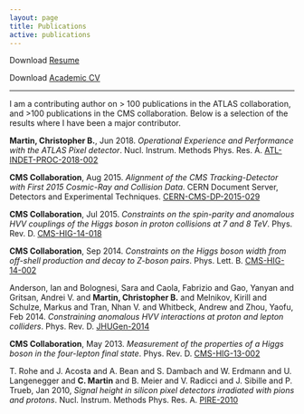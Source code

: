 ```yaml
---
layout: page
title: Publications
active: publications
---
```


Download [Resume](https://chmartin.web.cern.ch/chmartin/Chris_Martin/contact/Resume.pdf)

Download [Academic CV](https://chmartin.web.cern.ch/chmartin/Chris_Martin/contact/CV.pdf)

---
I am a contributing author on > 100 publications in the ATLAS collaboration, and >100 publications in the CMS collaboration. Below is a selection of the results where I have been a major contributor.

**Martin, Christopher B.**, Jun 2018. _Operational Experience and Performance with the ATLAS Pixel detector_. Nucl. Instrum. Methods Phys. Res. A. [ATL-INDET-PROC-2018-002](https://www.sciencedirect.com/science/article/pii/S016890021830754X?via%3Dihub)

**CMS Collaboration**, Aug 2015. _Alignment of the CMS Tracking-Detector with First 2015 Cosmic-Ray and Collision Data_. CERN Document Server, Detectors and Experimental Techniques. [CERN-CMS-DP-2015-029](http://cds.cern.ch/record/2041841)

**CMS Collaboration**, Jul 2015. _Constraints on the spin-parity and anomalous HVV couplings of the Higgs boson in proton collisions at 7 and 8 TeV_. Phys. Rev. D. [CMS-HIG-14-018](https://journals.aps.org/prd/abstract/10.1103/PhysRevD.92.012004)

**CMS Collaboration**, Sep 2014. _Constraints on the Higgs boson width from off-shell production and decay to Z-boson pairs_. Phys. Lett. B. [CMS-HIG-14-002](https://www.sciencedirect.com/science/article/pii/S0370269314004821?via%3Dihub)

Anderson, Ian and Bolognesi, Sara and Caola, Fabrizio and Gao, Yanyan and Gritsan, Andrei V. and **Martin, Christopher B.** and Melnikov, Kirill and Schulze, Markus and Tran, Nhan V. and Whitbeck, Andrew and Zhou, Yaofu, Feb 2014. _Constraining anomalous HVV interactions at proton and lepton colliders_. Phys. Rev. D. [JHUGen-2014](https://link.aps.org/doi/10.1103/PhysRevD.89.035007) 

**CMS Collaboration**, May 2013. _Measurement of the properties of a Higgs boson in the four-lepton final state_. Phys. Rev. D. [CMS-HIG-13-002](https://journals.aps.org/prd/abstract/10.1103/PhysRevD.89.092007)

T. Rohe and J. Acosta and A. Bean and S. Dambach and W. Erdmann and U. Langenegger and **C. Martin** and B. Meier and V. Radicci and J. Sibille and P. Trueb, Jan 2010, _Signal height in silicon pixel detectors irradiated with pions and protons_. Nucl. Instrum. Methods Phys. Res. A. [PIRE-2010](https://www.sciencedirect.com/science/article/pii/S0168900209015769)